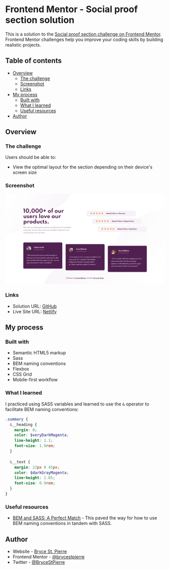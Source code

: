 # Frontend Mentor - Social proof section solution

This is a solution to the [Social proof section challenge on Frontend Mentor](https://www.frontendmentor.io/challenges/social-proof-section-6e0qTv_bA). Frontend Mentor challenges help you improve your coding skills by building realistic projects. 

## Table of contents

- [Overview](#overview)
  - [The challenge](#the-challenge)
  - [Screenshot](#screenshot)
  - [Links](#links)
- [My process](#my-process)
  - [Built with](#built-with)
  - [What I learned](#what-i-learned)
  - [Useful resources](#useful-resources)
- [Author](#author)

## Overview

### The challenge

Users should be able to:

- View the optimal layout for the section depending on their device's screen size

### Screenshot

![](./screenshot.png)

### Links

- Solution URL: [GitHub](https://github.com/BryceStPierre/fm-social-proof-section)
- Live Site URL: [Netlify](https://bsp-social-proof-section.netlify.app)

## My process

### Built with

- Semantic HTML5 markup
- Sass
- BEM naming conventions
- Flexbox
- CSS Grid
- Mobile-first workflow

### What I learned

I practiced using SASS variables and learned to use the `&` operator to facilitate BEM naming conventions:

```scss
.summary {
  &__heading {
    margin: 0;
    color: $veryDarkMagenta;
    line-height: 1.1;
    font-size: 1.9rem;
  }

  &__text {
    margin: 22px 0 45px;
    color: $darkGrayMagenta;
    line-height: 1.65;
    font-size: 0.9rem;
  }
}
```

### Useful resources

- [BEM and SASS: A Perfect Match](https://andrew-barnes.medium.com/bem-and-sass-a-perfect-match-5e48d9bc3894) - This paved the way for how to use BEM naming conventions in tandem with SASS.

## Author

- Website - [Bryce St. Pierre](https://www.brycestpierre.com)
- Frontend Mentor - [@brycestpierre](https://www.frontendmentor.io/profile/brycestpierre)
- Twitter - [@BryceStPierre](https://www.twitter.com/brycestpierre)
